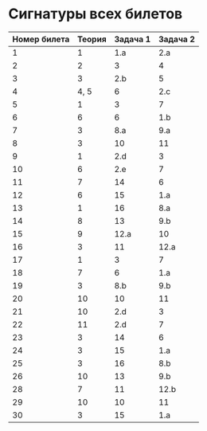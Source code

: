 # Сигнатуры всех билетов

| Номер билета | Теория      | Задача 1    | Задача 2    |
| ---          | ---         | ---         | ---         |
| 1            | 1           | 1.a         | 2.a         |
| 2            | 2           | 3           | 4           |
| 3            | 3           | 2.b         | 5           |
| 4            | 4, 5        | 6           | 2.c         |
| 5            | 1           | 3           | 7           |
| 6            | 6           | 6           | 1.b         |
| 7            | 3           | 8.a         | 9.a         |
| 8            | 3           | 10          | 11          |
| 9            | 1           | 2.d         | 3           |
| 10           | 6           | 2.e         | 7           |
| 11           | 7           | 14          | 6           |
| 12           | 6           | 15          | 1.a         |
| 13           | 1           | 16          | 8.a         |
| 14           | 8           | 13          | 9.b         |
| 15           | 9           | 12.a        | 10          |
| 16           | 3           | 11          | 12.a        |
| 17           | 1           | 3           | 7           |
| 18           | 7           | 6           | 1.a         |
| 19           | 3           | 8.b         | 9.b         |
| 20           | 10          | 10          | 11          |
| 21           | 10          | 2.d         | 3           |
| 22           | 11          | 2.d         | 7           |
| 23           | 3           | 14          | 6           |
| 24           | 3           | 15          | 1.a         |
| 25           | 3           | 16          | 8.b         |
| 26           | 10          | 13          | 9.b         |
| 28           | 7           | 11          | 12.b        |
| 29           | 10          | 10          | 11          |
| 30           | 3           | 15          | 1.a         |
